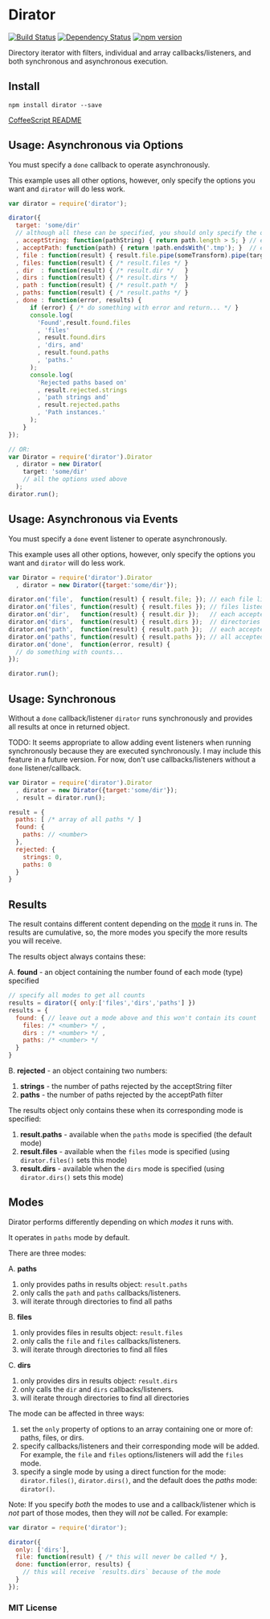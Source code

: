 # Dirator
[![Build Status](https://travis-ci.org/elidoran/node-dirator.svg?branch=master)](https://travis-ci.org/elidoran/node-dirator)
[![Dependency Status](https://gemnasium.com/elidoran/node-dirator.png)](https://gemnasium.com/elidoran/node-dirator)
[![npm version](https://badge.fury.io/js/dirator.svg)](http://badge.fury.io/js/dirator)

Directory iterator with filters, individual and array callbacks/listeners, and both synchronous and asynchronous execution.

## Install

```
npm install dirator --save
```

[CoffeeScript README](https://github.com/elidoran/node-dirator/blob/master/docs/README.coffee.md)

## Usage: Asynchronous via Options

You must specify a `done` callback to operate asynchronously.

This example uses all other options, however, only specify the options you want and `dirator` will do less work.

```javascript
var dirator = require('dirator');

dirator({
  target: 'some/dir'
  // although all these can be specified, you should only specify the ones you want
  , acceptString: function(pathString) { return path.length > 5; } // each false return is counted
  , acceptPath: function(path) { return !path.endsWith('.tmp'); }  // each false return is counted
  , file : function(result) { result.file.pipe(someTransform).pipe(targetStream); }
  , files: function(result) { /* result.files */ }
  , dir  : function(result) { /* result.dir */   }
  , dirs : function(result) { /* result.dirs */  }
  , path : function(result) { /* result.path */  }
  , paths: function(result) { /* result.paths */ }
  , done : function(error, results) {
      if (error) { /* do something with error and return... */ }
      console.log(
        'Found',result.found.files
        , 'files'
        , result.found.dirs
        , 'dirs, and'
        , result.found.paths
        , 'paths.'
      );
      console.log(
        'Rejected paths based on'
        , result.rejected.strings
        , 'path strings and'
        , result.rejected.paths
        , 'Path instances.'
      );
    }
});

// OR:
var Dirator = require('dirator').Dirator
  , dirator = new Dirator(
    target: 'some/dir'
    // all the options used above
  );
dirator.run();
```


## Usage: Asynchronous via Events

You must specify a `done` event listener to operate asynchronously.

This example uses all other options, however, only specify the options you want and `dirator` will do less work.

```javascript
var Dirator = require('dirator').Dirator
  , dirator = new Dirator({target:'some/dir'});

dirator.on('file',  function(result) { result.file; }); // each file listed in current dir
dirator.on('files', function(result) { result.files }); // files listed in current dir
dirator.on('dir',   function(result) { result.dir });   // each accepted dir in current dir
dirator.on('dirs',  function(result) { result.dirs });  // directories listed in current dir
dirator.on('path',  function(result) { result.path });  // each accepted path in current dir
dirator.on('paths', function(result) { result.paths }); // all accepted paths from current dir
dirator.on('done',  function(error, result) {
  // do something with counts...
});

dirator.run();
```


## Usage: Synchronous

Without a `done` callback/listener `dirator` runs synchronously and provides all results at once in returned object.

TODO: It seems appropriate to allow adding event listeners when running synchronously because they are executed synchronously.  I may include this feature in a future version. For now, don't use callbacks/listeners without a `done` listener/callback.

```javascript
var Dirator = require('dirator').Dirator
  , dirator = new Dirator({target:'some/dir'});
  , result = dirator.run();

result = {
  paths: [ /* array of all paths */ ]
  found: {
    paths: // <number>
  },
  rejected: {
    strings: 0,
    paths: 0
  }
}
```

## Results

The result contains different content depending on the [mode](#modes) it runs in. The results are cumulative, so, the more modes you specify the more results you will receive.

The results object always contains these:

A. **found** - an object containing the number found of each mode (type) specified

  ```javascript
  // specify all modes to get all counts
  results = dirator({ only:['files','dirs','paths'] })
  results = {
    found: { // leave out a mode above and this won't contain its count
      files: /* <number> */ ,
      dirs : /* <number> */ ,
      paths: /* <number> */
    }
  }
  ```

B. **rejected** - an object containing two numbers:
  1. **strings** - the number of paths rejected by the acceptString filter
  2. **paths** - the number of paths rejected by the acceptPath filter



The results object only contains these when its corresponding mode is specified:

1. **result.paths** - available when the `paths` mode is specified (the default mode)
2. **result.files** - available when the `files` mode is specified (using `dirator.files()` sets this mode)
3. **result.dirs** - available when the `dirs` mode is specified (using `dirator.dirs()` sets this mode)

## Modes

Dirator performs differently depending on which *modes* it runs with.

It operates in `paths` mode by default.

There are three modes:

A. **paths**
  1. only provides paths in results object: `result.paths`
  2. only calls the `path` and `paths` callbacks/listeners.
  3. will iterate through directories to find all paths

B. **files**
  1. only provides files in results object: `result.files`
  2. only calls the `file` and `files` callbacks/listeners.
  3. will iterate through directories to find all files

C. **dirs**
  1. only provides dirs in results object: `result.dirs`
  2. only calls the `dir` and `dirs` callbacks/listeners.
  3. will iterate through directories to find all directories

The mode can be affected in three ways:

1. set the `only` property of options to an array containing one or more of: paths, files, or dirs.
2. specify callbacks/listeners and their corresponding mode will be added. For example, the `file` and `files` options/listeners will add the `files` mode.
3. specify a single mode by using a direct function for the mode: `dirator.files()`, `dirator.dirs()`, and the default does the *paths* mode: `dirator()`.

Note: If you specify *both* the modes to use and a callback/listener which is *not* part of those modes, then they will *not* be called. For example:

```javascript
var dirator = require('dirator');

dirator({
  only: ['dirs'],
  file: function(result) { /* this will never be called */ },
  done: function(error, results) {
    // this will receive `results.dirs` because of the mode
  }
});
```  

### MIT License
